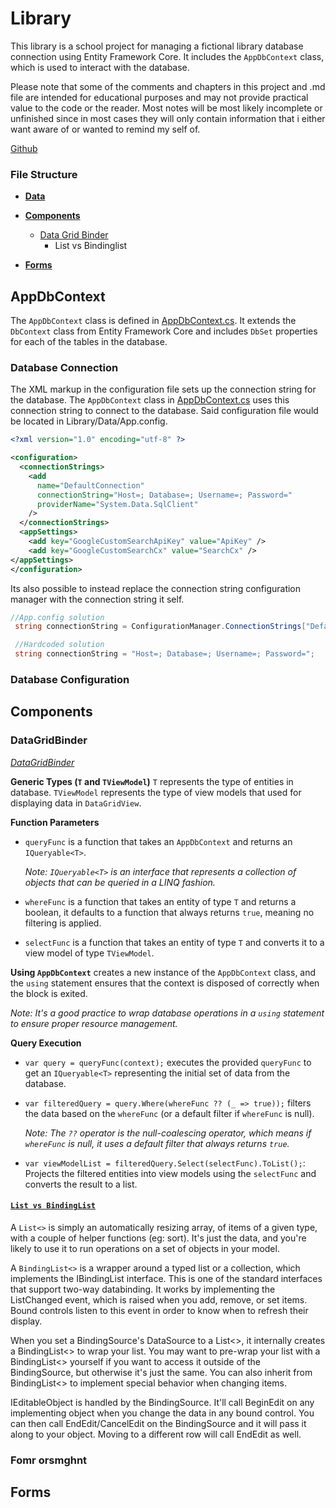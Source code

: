 # Library

This library is a school project for managing a fictional library database connection using Entity Framework Core. It includes the `AppDbContext` class, which is used to interact with the database.

Please note that some of the comments and chapters in this project and .md file are intended for educational purposes and may not provide practical value to the code or the reader. Most notes will be most likely incomplete or unfinished since in most cases they will only contain information that i either want aware of or wanted to remind my self of.

[Github](https://github.com/filipjaruska/Library)

### **File Structure**

- **[Data](#appdbcontext)**

- **[Components](#components)**

  - [Data Grid Binder](#datagridbinder)
    - List vs Bindinglist

- **[Forms](#forms)**

## AppDbContext

The `AppDbContext` class is defined in [AppDbContext.cs](Library/Data/AppDbContext.cs). It extends the `DbContext` class from Entity Framework Core and includes `DbSet` properties for each of the tables in the database.

### Database Connection

The XML markup in the configuration file sets up the connection string for the database. The `AppDbContext` class in [AppDbContext.cs](Library/Data/AppDbContext.cs) uses this connection string to connect to the database. Said configuration file would be located in Library/Data/App.config.

```xml
<?xml version="1.0" encoding="utf-8" ?>

<configuration>
  <connectionStrings>
    <add
      name="DefaultConnection"
      connectionString="Host=; Database=; Username=; Password="
      providerName="System.Data.SqlClient"
    />
  </connectionStrings>
  <appSettings>
    <add key="GoogleCustomSearchApiKey" value="ApiKey" />
    <add key="GoogleCustomSearchCx" value="SearchCx" />
</appSettings>
</configuration>
```

Its also possible to instead replace the connection string configuration manager with the connection string it self.

```csharp
//App.config solution
 string connectionString = ConfigurationManager.ConnectionStrings["DefaultConnection"].ConnectionString;

 //Hardcoded solution
 string connectionString = "Host=; Database=; Username=; Password=";
```

### Database Configuration

## Components

### DataGridBinder

_[DataGridBinder](/Library/Components/DataGridBinder.cs)_

**Generic Types (`T` and `TViewModel`)**
`T` represents the type of entities in database. `TViewModel` represents the type of view models that used for displaying data in `DataGridView`.

**Function Parameters**

- `queryFunc` is a function that takes an `AppDbContext` and returns an `IQueryable<T>`.

  _Note: `IQueryable<T>` is an interface that represents a collection of objects that can be queried in a LINQ fashion._

- `whereFunc` is a function that takes an entity of type `T` and returns a boolean, it defaults to a function that always returns `true`, meaning no filtering is applied.
- `selectFunc` is a function that takes an entity of type `T` and converts it to a view model of type `TViewModel`.

**Using `AppDbContext`** creates a new instance of the `AppDbContext` class, and the `using` statement ensures that the context is disposed of correctly when the block is exited.

_Note: It's a good practice to wrap database operations in a `using` statement to ensure proper resource management._

**Query Execution**

- `var query = queryFunc(context);` executes the provided `queryFunc` to get an `IQueryable<T>` representing the initial set of data from the database.
- `var filteredQuery = query.Where(whereFunc ?? (_ => true));` filters the data based on the `whereFunc` (or a default filter if `whereFunc` is null).

  _Note: The `??` operator is the null-coalescing operator, which means if `whereFunc` is null, it uses a default filter that always returns `true`._

- `var viewModelList = filteredQuery.Select(selectFunc).ToList();`: Projects the filtered entities into view models using the `selectFunc` and converts the result to a list.

#### [`List vs BindingList`](https://stackoverflow.com/questions/2243950/listt-vs-bindinglistt-advantages-disadvantages)

A `List<>` is simply an automatically resizing array, of items of a given type, with a couple of helper functions (eg: sort). It's just the data, and you're likely to use it to run operations on a set of objects in your model.

A `BindingList<>` is a wrapper around a typed list or a collection, which implements the IBindingList interface. This is one of the standard interfaces that support two-way databinding. It works by implementing the ListChanged event, which is raised when you add, remove, or set items. Bound controls listen to this event in order to know when to refresh their display.

When you set a BindingSource's DataSource to a List<>, it internally creates a BindingList<> to wrap your list. You may want to pre-wrap your list with a BindingList<> yourself if you want to access it outside of the BindingSource, but otherwise it's just the same. You can also inherit from BindingList<> to implement special behavior when changing items.

IEditableObject is handled by the BindingSource. It'll call BeginEdit on any implementing object when you change the data in any bound control. You can then call EndEdit/CancelEdit on the BindingSource and it will pass it along to your object. Moving to a different row will call EndEdit as well.

### Fomr orsmghnt

## Forms
